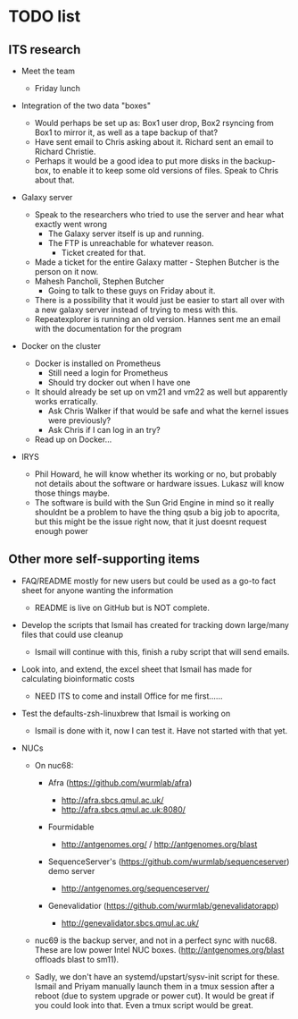
# TODO list

## ITS research
* Meet the team
	* Friday lunch
* Integration of the two data "boxes"
	* Would perhaps be set up as: Box1 user drop, Box2 rsyncing from Box1 to mirror it, as well as a tape backup of that?
	* Have sent email to Chris asking about it. Richard sent an email to Richard Christie.
	* Perhaps it would be a good idea to put more disks in the backup-box, to enable it to keep some old versions of files. Speak to Chris about that.

* Galaxy server
	* Speak to the researchers who tried to use the server and hear what exactly went wrong
		* The Galaxy server itself is up and running.
		* The FTP is unreachable for whatever reason.
			* Ticket created for that.
	* Made a ticket for the entire Galaxy matter - Stephen Butcher is the person on it now. 
	* Mahesh Pancholi, Stephen Butcher
		* Going to talk to these guys on Friday about it. 
	* There is a possibility that it would just be easier to start all over with a new galaxy server instead of trying to mess with this.
	* Repeatexplorer is running an old version. Hannes sent me an email with the documentation for the program
* Docker on the cluster
	* Docker is installed on Prometheus
		* Still need a login for Prometheus
		* Should try docker out when I have one
	* It should already be set up on vm21 and vm22 as well but apparently works erratically. 
		* Ask Chris Walker if that would be safe and what the kernel issues were previously?
		* Ask Chris if I can log in an try?
	* Read up on Docker...
* IRYS
	* Phil Howard, he will know whether its working or no, but probably not details about the software or hardware issues. Lukasz will know those things maybe. 
	* The software is build with the Sun Grid Engine in mind so it really shouldnt be a problem to have the thing qsub a big job to apocrita, but this might be the issue right now, that it just doesnt request enough power

## Other more self-supporting items
* FAQ/README mostly for new users but could be used as a go-to fact sheet for anyone wanting the information
	* README is live on GitHub but is NOT complete.

* Develop the scripts that Ismail has created for tracking down large/many files that could use cleanup
	* Ismail will continue with this, finish a ruby script that will send emails.

* Look into, and extend, the excel sheet that Ismail has made for calculating bioinformatic costs
	* NEED ITS to come and install Office for me first......
* Test the defaults-zsh-linuxbrew that Ismail is working on
	* Ismail is done with it, now I can test it. Have not started with that yet. 
* NUCs
	* On nuc68:
		* Afra (https://github.com/wurmlab/afra)
			* http://afra.sbcs.qmul.ac.uk/
			* http://afra.sbcs.qmul.ac.uk:8080/

		* Fourmidable
			* http://antgenomes.org/ / http://antgenomes.org/blast 

		* SequenceServer's (https://github.com/wurmlab/sequenceserver) demo server
			* http://antgenomes.org/sequenceserver/

		* Genevalidatior (https://github.com/wurmlab/genevalidatorapp)
			* http://genevalidator.sbcs.qmul.ac.uk/

	* nuc69 is the backup server, and not in a perfect sync with nuc68. These are low power Intel NUC boxes. (http://antgenomes.org/blast offloads blast to sm11).
	* Sadly, we don't have an systemd/upstart/sysv-init script for these. Ismail and Priyam manually launch them in a tmux session after a reboot (due to system upgrade or power cut). It would be great if you could look into that. Even a tmux script would be great. 